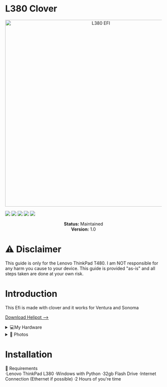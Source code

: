 # L380 Clover
<p align="center">
  <img src="https://github.com/user-attachments/assets/ed0a3865-b22c-4789-9b06-f363a8ef57e9" alt="L380 EFI" width="600"/>
</p>

<!-- Badges -->
<p>
  <img src="https://img.shields.io/badge/macOS-Big%20Sur-red" />
  <img src="https://img.shields.io/badge/macOS-Monterey-pink" />
  <img src="https://img.shields.io/badge/macOS-Ventura-orange" />
  <img src="https://img.shields.io/badge/macOS-Sonoma-green" />
  <img src="https://img.shields.io/badge/license-MIT-purple" />
</p>

<p align="center">
  <strong>Status:</strong> Maintained<br>
  <strong>Version:</strong> 1.0
</p>

# ⚠️ Disclaimer
This guide is only for the Lenovo ThinkPad T480. I am NOT responsible for any harm you cause to your device. This guide is provided "as-is" and all steps taken are done at your own risk.

# Introduction
This Efi is made with clover and it works for Ventura and Sonoma

[Download Helipot -->](https://github.com/OpenIntelWireless/HeliPort/releases/download/v1.5.0/HeliPort.dmg)
<details>
  <summary>💻My Hardware</summary>
  
| Category    | Component                             |
|-------------|---------------------------------------|
| CPU         | Intel Core i5-8350U                   |
| GPU         | Intel UHD Graphics 620                |
| SSD         | Intel 256GB M.2 SSD                   |
| Memory      | 16GB DDR4 2400Mhz                     |
| Camera      | 720p Camera                           |
| WiFi & BT   | Intel 18265 Wifi (Helipot)            |

</details>

<details>
  <summary>📸 Photos</summary>
  

![P7010069](https://github.com/user-attachments/assets/5e346b60-59d2-4c5d-bf8d-dd354759a186)

</details>

# Installation
 <summary>📝 Requirements</summary>
·Lenovo ThinkPad L380
·Windows with Python
·32gb Flash Drive
·Internet Connection (Ethernet if possible)
·2 Hours of you're time
</details>


